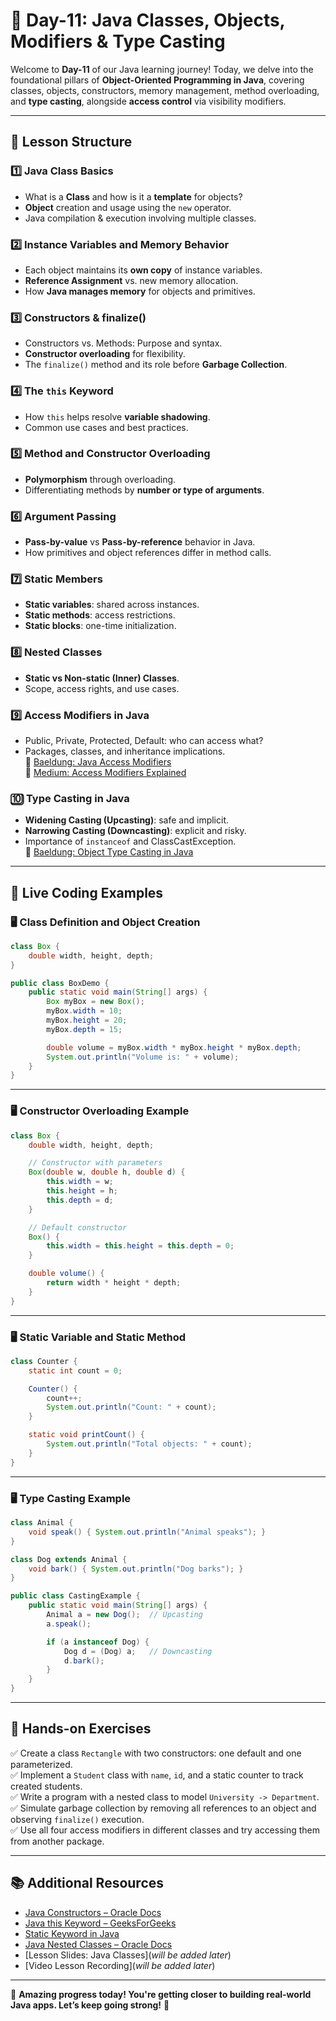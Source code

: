 # **📘 Day-11: Java Classes, Objects, Modifiers & Type Casting**  
Welcome to **Day-11** of our Java learning journey! Today, we delve into the foundational pillars of **Object-Oriented Programming in Java**, covering classes, objects, constructors, memory management, method overloading, and **type casting**, alongside **access control** via visibility modifiers.

---

## **📌 Lesson Structure**

### **1️⃣ Java Class Basics**
- What is a **Class** and how is it a **template** for objects?
- **Object** creation and usage using the `new` operator.
- Java compilation & execution involving multiple classes.

### **2️⃣ Instance Variables and Memory Behavior**
- Each object maintains its **own copy** of instance variables.
- **Reference Assignment** vs. new memory allocation.
- How **Java manages memory** for objects and primitives.

### **3️⃣ Constructors & finalize()**
- Constructors vs. Methods: Purpose and syntax.
- **Constructor overloading** for flexibility.
- The `finalize()` method and its role before **Garbage Collection**.

### **4️⃣ The `this` Keyword**
- How `this` helps resolve **variable shadowing**.
- Common use cases and best practices.

### **5️⃣ Method and Constructor Overloading**
- **Polymorphism** through overloading.
- Differentiating methods by **number or type of arguments**.

### **6️⃣ Argument Passing**
- **Pass-by-value** vs **Pass-by-reference** behavior in Java.
- How primitives and object references differ in method calls.

### **7️⃣ Static Members**
- **Static variables**: shared across instances.
- **Static methods**: access restrictions.
- **Static blocks**: one-time initialization.

### **8️⃣ Nested Classes**
- **Static vs Non-static (Inner) Classes**.
- Scope, access rights, and use cases.

### **9️⃣ Access Modifiers in Java**
- Public, Private, Protected, Default: who can access what?
- Packages, classes, and inheritance implications.  
🔗 [Baeldung: Java Access Modifiers](https://www.baeldung.com/java-access-modifiers)  
🔗 [Medium: Access Modifiers Explained](https://medium.com/@nikhilsalvi011/access-modifiers-in-java-5c2db6d71142)

### **🔟 Type Casting in Java**
- **Widening Casting (Upcasting)**: safe and implicit.
- **Narrowing Casting (Downcasting)**: explicit and risky.
- Importance of `instanceof` and ClassCastException.  
🔗 [Baeldung: Object Type Casting in Java](https://www.baeldung.com/java-type-casting)

---

## **📜 Live Coding Examples**

### **🖥️ Class Definition and Object Creation**
```java
class Box {
    double width, height, depth;
}

public class BoxDemo {
    public static void main(String[] args) {
        Box myBox = new Box();
        myBox.width = 10;
        myBox.height = 20;
        myBox.depth = 15;

        double volume = myBox.width * myBox.height * myBox.depth;
        System.out.println("Volume is: " + volume);
    }
}
```

---

### **🖥️ Constructor Overloading Example**
```java
class Box {
    double width, height, depth;

    // Constructor with parameters
    Box(double w, double h, double d) {
        this.width = w;
        this.height = h;
        this.depth = d;
    }

    // Default constructor
    Box() {
        this.width = this.height = this.depth = 0;
    }

    double volume() {
        return width * height * depth;
    }
}
```

---

### **🖥️ Static Variable and Static Method**
```java
class Counter {
    static int count = 0;

    Counter() {
        count++;
        System.out.println("Count: " + count);
    }

    static void printCount() {
        System.out.println("Total objects: " + count);
    }
}
```

---

### **🖥️ Type Casting Example**
```java
class Animal {
    void speak() { System.out.println("Animal speaks"); }
}

class Dog extends Animal {
    void bark() { System.out.println("Dog barks"); }
}

public class CastingExample {
    public static void main(String[] args) {
        Animal a = new Dog();  // Upcasting
        a.speak();

        if (a instanceof Dog) {
            Dog d = (Dog) a;   // Downcasting
            d.bark();
        }
    }
}
```

---

## **🎯 Hands-on Exercises**
✅ Create a class `Rectangle` with two constructors: one default and one parameterized.  
✅ Implement a `Student` class with `name`, `id`, and a static counter to track created students.  
✅ Write a program with a nested class to model `University -> Department`.  
✅ Simulate garbage collection by removing all references to an object and observing `finalize()` execution.  
✅ Use all four access modifiers in different classes and try accessing them from another package.

---

## **📚 Additional Resources**
- [Java Constructors – Oracle Docs](https://docs.oracle.com/javase/tutorial/java/javaOO/constructors.html)  
- [Java this Keyword – GeeksForGeeks](https://www.geeksforgeeks.org/this-reference-in-java/)  
- [Static Keyword in Java](https://www.baeldung.com/java-static)  
- [Java Nested Classes – Oracle Docs](https://docs.oracle.com/javase/tutorial/java/javaOO/nested.html)  
- [Lesson Slides: Java Classes](_will be added later_)
- [Video Lesson Recording](_will be added later_)

---

🚀 **Amazing progress today! You're getting closer to building real-world Java apps. Let’s keep going strong!** 💪
